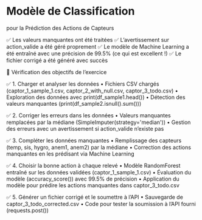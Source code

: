 # Modèle de Classification 
pour la Prédiction des Actions de Capteurs

✅ Les valeurs manquantes ont été traitées
✅ L’avertissement sur action_valide a été géré proprement
✅ Le modèle de Machine Learning a été entraîné avec une précision de 99.5% (ce qui est excellent !)
✅ Le fichier corrigé a été généré avec succès


📌 Vérification des objectifs de l’exercice

✅ 1. Charger et analyser les données
	•	Fichiers CSV chargés (captor_1_sample_1.csv, captor_2_with_null.csv, captor_3_todo.csv)
	•	Exploration des données avec print(df_sample1.head())
	•	Détection des valeurs manquantes (print(df_sample2.isnull().sum()))

✅ 2. Corriger les erreurs dans les données
	•	Valeurs manquantes remplacées par la médiane (SimpleImputer(strategy='median'))
	•	Gestion des erreurs avec un avertissement si action_valide n’existe pas

✅ 3. Compléter les données manquantes
	•	Remplissage des capteurs (temp, sis, hygro, anem1, anem2) par la médiane
	•	Correction des actions manquantes en les prédisant via Machine Learning

✅ 4. Choisir la bonne action à chaque relevé
	•	Modèle RandomForest entraîné sur les données validées (captor_1_sample_1.csv)
	•	Évaluation du modèle (accuracy_score()) avec 99.5% de précision
	•	Application du modèle pour prédire les actions manquantes dans captor_3_todo.csv

✅ 5. Générer un fichier corrigé et le soumettre à l’API
	•	Sauvegarde de captor_3_todo_corrected.csv
	•	Code pour tester la soumission à l’API fourni (requests.post())